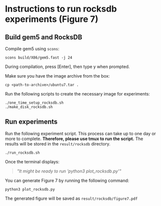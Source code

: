 # Instructions to run rocksdb experiments (Figure 7)

## Build gem5 and RocksDB

Compile gem5 using `scons`:
```
scons build/X86/gem5.fast -j 24
```
During compilation, press [Enter], then type y when prompted.


Make sure you have the image archive from the box:

```
cp <path-to-archive>/ubuntu7.tar .
```

Run the following scripts to create the necessary image for experiments:
```
./one_time_setup_rocksdb.sh
./make_disk_rocksdb.sh
```

## Run experiments

Run the following experiment script. This process can take up to one day or more to complete. **Therefore, please use tmux to run the script.** The results will be stored in the `result/rocksdb` directory.
```
./run_rocksdb.sh
```



Once the terminal displays:  
> *"It might be ready to run 'python3 plot_rocksdb.py'"*  

You can generate Figure 7 by running the following command:
```
python3 plot_rocksdb.py
```
The generated figure will be saved as `result/rocksdb/figure7.pdf`
